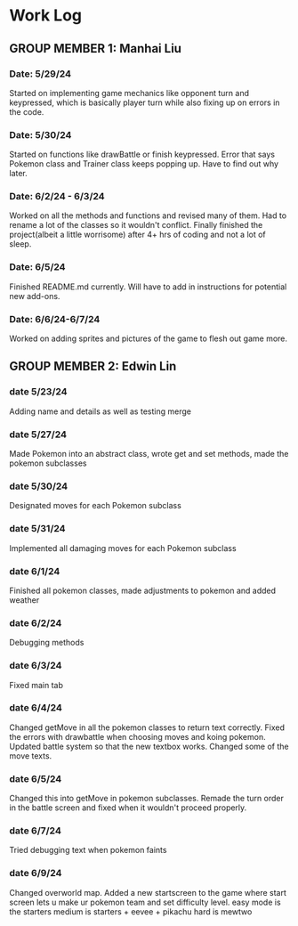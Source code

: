# Work Log

## GROUP MEMBER 1: Manhai Liu

### Date: 5/29/24

Started on implementing game mechanics like opponent turn and keypressed, which is basically player turn while also fixing up on errors in the code. 

### Date: 5/30/24

Started on functions like drawBattle or finish keypressed. Error that says Pokemon class and Trainer class keeps popping up. Have to find out why later. 

### Date: 6/2/24 - 6/3/24

Worked on all the methods and functions and revised many of them. Had to rename a lot of the classes so it wouldn't conflict. Finally finished the project(albeit a little worrisome) after 4+ hrs of coding and not a lot of sleep. 

### Date: 6/5/24

Finished README.md currently. Will have to add in instructions for potential new add-ons.

### Date: 6/6/24-6/7/24

Worked on adding sprites and pictures of the game to flesh out game more.


## GROUP MEMBER 2: Edwin Lin

### date 5/23/24

Adding name and details as well as testing merge

### date 5/27/24

Made Pokemon into an abstract class, wrote get and set methods, made the pokemon subclasses

### date 5/30/24

Designated moves for each Pokemon subclass

### date 5/31/24

Implemented all damaging moves for each Pokemon subclass

### date 6/1/24

Finished all pokemon classes, made adjustments to pokemon and added weather

### date 6/2/24

Debugging methods

### date 6/3/24

Fixed main tab

### date 6/4/24

Changed getMove in all the pokemon classes to return text correctly. Fixed the errors with drawbattle when choosing moves and koing pokemon. Updated battle system so that the new textbox works. Changed some of the move texts.

### date 6/5/24

Changed this into getMove in pokemon subclasses. Remade the turn order in the battle screen and fixed when it wouldn't proceed properly.

### date 6/7/24
Tried debugging text when pokemon faints

### date 6/9/24
Changed overworld map. Added a new startscreen to the game where start screen lets u make ur pokemon team and set difficulty level. easy mode is the starters
medium is starters + eevee + pikachu
hard is mewtwo